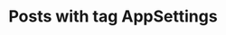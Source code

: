 ---
layout: tag
title: Posts with tag AppSettings
summary: posts with tag AppSettings
tag: appsettings
permalink: /tags/appsettings/
sitemap: false
---